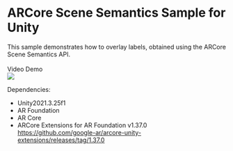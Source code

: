 # ARCore Scene Semantics Sample for Unity
This sample demonstrates how to overlay labels, obtained using the ARCore Scene Semantics API.
<br><br>
Video Demo
<br>
[![](https://img.youtube.com/vi/yrfw5NL4Wt0/0.jpg)](https://www.youtube.com/watch?v=yrfw5NL4Wt0)

Dependencies:<br>
- Unity2021.3.25f1<br>
- AR Foundation<br>
- AR Core<br>
- ARCore Extensions for AR Foundation v1.37.0<br>
  https://github.com/google-ar/arcore-unity-extensions/releases/tag/1.37.0
<br>
<br>


